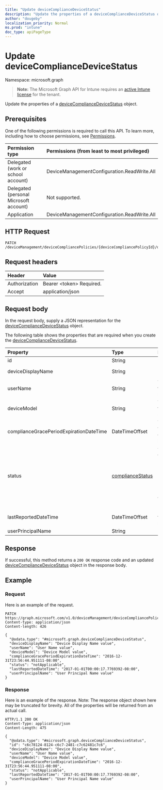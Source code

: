 ```yaml
---
title: "Update deviceComplianceDeviceStatus"
description: "Update the properties of a deviceComplianceDeviceStatus object."
author: "dougeby"
localization_priority: Normal
ms.prod: "intune"
doc_type: apiPageType
---
```


# Update deviceComplianceDeviceStatus

Namespace: microsoft.graph

> **Note:** The Microsoft Graph API for Intune requires an [active Intune license](https://go.microsoft.com/fwlink/?linkid=839381) for the tenant.

Update the properties of a [deviceComplianceDeviceStatus](../resources/intune-deviceconfig-devicecompliancedevicestatus.md) object.

## Prerequisites
One of the following permissions is required to call this API. To learn more, including how to choose permissions, see [Permissions](/graph/permissions-reference).

|Permission type|Permissions (from least to most privileged)|
|:---|:---|
|Delegated (work or school account)|DeviceManagementConfiguration.ReadWrite.All|
|Delegated (personal Microsoft account)|Not supported.|
|Application|DeviceManagementConfiguration.ReadWrite.All|

## HTTP Request
<!-- {
  "blockType": "ignored"
}
-->
``` http
PATCH /deviceManagement/deviceCompliancePolicies/{deviceCompliancePolicyId}/deviceStatuses/{deviceComplianceDeviceStatusId}
```

## Request headers
|Header|Value|
|:---|:---|
|Authorization|Bearer &lt;token&gt; Required.|
|Accept|application/json|

## Request body
In the request body, supply a JSON representation for the [deviceComplianceDeviceStatus](../resources/intune-deviceconfig-devicecompliancedevicestatus.md) object.

The following table shows the properties that are required when you create the [deviceComplianceDeviceStatus](../resources/intune-deviceconfig-devicecompliancedevicestatus.md).

|Property|Type|Description|
|:---|:---|:---|
|id|String|Key of the entity.|
|deviceDisplayName|String|Device name of the DevicePolicyStatus.|
|userName|String|The User Name that is being reported|
|deviceModel|String|The device model that is being reported|
|complianceGracePeriodExpirationDateTime|DateTimeOffset|The DateTime when device compliance grace period expires|
|status|[complianceStatus](../resources/intune-shared-compliancestatus.md)|Compliance status of the policy report. Possible values are: `unknown`, `notApplicable`, `compliant`, `remediated`, `nonCompliant`, `error`, `conflict`, `notAssigned`.|
|lastReportedDateTime|DateTimeOffset|Last modified date time of the policy report.|
|userPrincipalName|String|UserPrincipalName.|



## Response
If successful, this method returns a `200 OK` response code and an updated [deviceComplianceDeviceStatus](../resources/intune-deviceconfig-devicecompliancedevicestatus.md) object in the response body.

## Example

### Request
Here is an example of the request.
``` http
PATCH https://graph.microsoft.com/v1.0/deviceManagement/deviceCompliancePolicies/{deviceCompliancePolicyId}/deviceStatuses/{deviceComplianceDeviceStatusId}
Content-type: application/json
Content-length: 426

{
  "@odata.type": "#microsoft.graph.deviceComplianceDeviceStatus",
  "deviceDisplayName": "Device Display Name value",
  "userName": "User Name value",
  "deviceModel": "Device Model value",
  "complianceGracePeriodExpirationDateTime": "2016-12-31T23:56:44.951111-08:00",
  "status": "notApplicable",
  "lastReportedDateTime": "2017-01-01T00:00:17.7769392-08:00",
  "userPrincipalName": "User Principal Name value"
}
```

### Response
Here is an example of the response. Note: The response object shown here may be truncated for brevity. All of the properties will be returned from an actual call.
``` http
HTTP/1.1 200 OK
Content-Type: application/json
Content-Length: 475

{
  "@odata.type": "#microsoft.graph.deviceComplianceDeviceStatus",
  "id": "c6c78124-8124-c6c7-2481-c7c62481c7c6",
  "deviceDisplayName": "Device Display Name value",
  "userName": "User Name value",
  "deviceModel": "Device Model value",
  "complianceGracePeriodExpirationDateTime": "2016-12-31T23:56:44.951111-08:00",
  "status": "notApplicable",
  "lastReportedDateTime": "2017-01-01T00:00:17.7769392-08:00",
  "userPrincipalName": "User Principal Name value"
}
```





